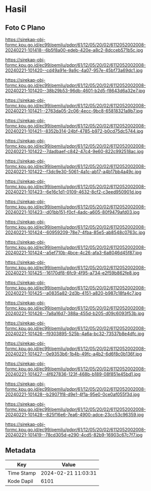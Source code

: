# Hasil

## Foto C Plano

https://sirekap-obj-formc.kpu.go.id/ec99/pemilu/pdpr/61/12/05/20/02/6112052002008-20240221-101418--6b5f8a00-edeb-420e-a8c2-8dcceb571b5c.jpg

https://sirekap-obj-formc.kpu.go.id/ec99/pemilu/pdpr/61/12/05/20/02/6112052002008-20240221-101420--cd49a91e-9a9c-4a07-957e-45bf73a69dc1.jpg

https://sirekap-obj-formc.kpu.go.id/ec99/pemilu/pdpr/61/12/05/20/02/6112052002008-20240221-101420--38b29b53-96db-4601-b2d5-f8643d6a32e7.jpg

https://sirekap-obj-formc.kpu.go.id/ec99/pemilu/pdpr/61/12/05/20/02/6112052002008-20240221-101421--2763da05-2c06-4ecc-9bc8-65818321a9b7.jpg

https://sirekap-obj-formc.kpu.go.id/ec99/pemilu/pdpr/61/12/05/20/02/6112052002008-20240221-101421--8352b314-24bf-4785-b972-b0cd75dc5744.jpg

https://sirekap-obj-formc.kpu.go.id/ec99/pemilu/pdpr/61/12/05/20/02/6112052002008-20240221-101422--7dadbaef-c842-47c4-9e60-822c992518ac.jpg

https://sirekap-obj-formc.kpu.go.id/ec99/pemilu/pdpr/61/12/05/20/02/6112052002008-20240221-101422--f3dc9e30-5061-4a1c-ab17-a4b17bb4a49c.jpg

https://sirekap-obj-formc.kpu.go.id/ec99/pemilu/pdpr/61/12/05/20/02/6112052002008-20240221-101423--6e16c1d1-0109-4632-8cf2-c3eed950901d.jpg

https://sirekap-obj-formc.kpu.go.id/ec99/pemilu/pdpr/61/12/05/20/02/6112052002008-20240221-101423--d01bb151-f0cf-4adc-a605-80f9479afd03.jpg

https://sirekap-obj-formc.kpu.go.id/ec99/pemilu/pdpr/61/12/05/20/02/6112052002008-20240221-101424--60959209-78e7-4fba-85e5-ab8548c0763c.jpg

https://sirekap-obj-formc.kpu.go.id/ec99/pemilu/pdpr/61/12/05/20/02/6112052002008-20240221-101424--a5ef710b-4bce-4c26-afa3-6a8046d45f87.jpg

https://sirekap-obj-formc.kpu.go.id/ec99/pemilu/pdpr/61/12/05/20/02/6112052002008-20240221-101425--16170df8-6fc9-4f95-a734-e2f59b862fe8.jpg

https://sirekap-obj-formc.kpu.go.id/ec99/pemilu/pdpr/61/12/05/20/02/6112052002008-20240221-101425--a0835a82-2d3b-4151-a820-b987c18fa4c7.jpg

https://sirekap-obj-formc.kpu.go.id/ec99/pemilu/pdpr/61/12/05/20/02/6112052002008-20240221-101426--7a8a16d7-388a-455d-b205-d09c6093f53b.jpg

https://sirekap-obj-formc.kpu.go.id/ec99/pemilu/pdpr/61/12/05/20/02/6112052002008-20240221-101426--f9303895-525b-4a6a-bc32-73537b8e4dfc.jpg

https://sirekap-obj-formc.kpu.go.id/ec99/pemilu/pdpr/61/12/05/20/02/6112052002008-20240221-101427--0e9353b6-1b4b-49fc-a4b2-6d6f8c0b136f.jpg

https://sirekap-obj-formc.kpu.go.id/ec99/pemilu/pdpr/61/12/05/20/02/6112052002008-20240221-101427--4f627836-123f-468b-b189-08f851e45bd1.jpg

https://sirekap-obj-formc.kpu.go.id/ec99/pemilu/pdpr/61/12/05/20/02/6112052002008-20240221-101428--b29071f8-d9e1-4f1a-95e0-0ce0af055f3d.jpg

https://sirekap-obj-formc.kpu.go.id/ec99/pemilu/pdpr/61/12/05/20/02/6112052002008-20240221-101428--825f16e6-7ea6-4900-adce-23cc53c96359.jpg

https://sirekap-obj-formc.kpu.go.id/ec99/pemilu/pdpr/61/12/05/20/02/6112052002008-20240221-101419--78cd305d-e290-4cd5-82b9-16903c67c7f7.jpg


## Metadata

| Key        | Value               |
| ---------- | ------------------- |
| Time Stamp | 2024-02-21 11:03:31 |
| Kode Dapil | 6101                |



